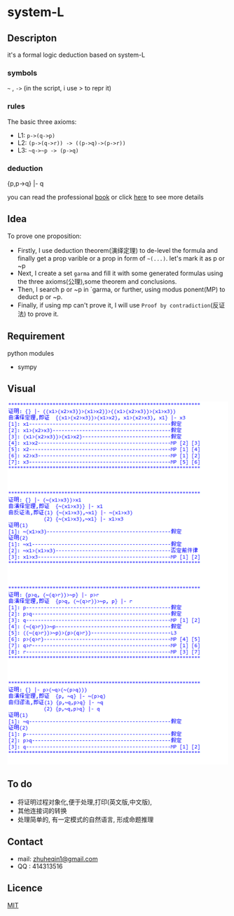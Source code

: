 # system-L

## Descripton
it's a formal logic deduction based on system-L
### symbols
`~` , `->`  (in the script, i use > to repr it)
### rules
The basic three axioms:
* L1: `p->(q->p)`
* L2: `(p->(q->r)) -> ((p->q)->(p->r))`
* L3: `~q->~p -> (p->q)`

### deduction
{p,p->q} |- q

you can read the professional [book](src/mathematical-logic.pdf)
or click [here](https://en.wikipedia.org/wiki/Mathematical_logic) to see more details 

## Idea
To prove one proposition:
* Firstly, I use deduction theorem(演绎定理) to de-level the formula and finally get a prop varible or a prop in form of `~(...)`. let's  mark it as p or ~p
* Next, I create a set `garma` and fill it with  some generated  formulas using the three axioms(公理),some theorem and conclusions.
* Then, I search p or ~p in `garma, or further, using modus ponent(MP) to deduct  p or ~p.
* Finally, if using mp can't prove it, I will use `Proof by contradiction`(反证法) to prove it.

## Requirement
python modules
* sympy

## Visual

![](src/sys-L.png)

## To do
* 将证明过程对象化,便于处理,打印(英文版,中文版),
* 其他连接词的转换
* 处理简单的, 有一定模式的自然语言, 形成命题推理

## Contact
* mail: zhuheqin1@gmail.com
* QQ  : 414313516

## Licence
[MIT](LICENCE)
